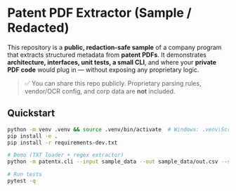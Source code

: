# Patent PDF Extractor (Sample / Redacted)

This repository is a **public, redaction‑safe sample** of a company program that extracts
structured metadata from **patent PDFs**. It demonstrates **architecture, interfaces, unit tests,
a small CLI**, and where your **private PDF code** would plug in — without exposing any proprietary logic.

> ✅ You can share this repo publicly. Proprietary parsing rules, vendor/OCR config, and corp data are **not** included.

## Quickstart
```bash
python -m venv .venv && source .venv/bin/activate  # Windows: .venv\Scripts\activate
pip install -e .
pip install -r requirements-dev.txt

# Demo (TXT loader + regex extractor)
python -m patentx.cli --input sample_data --out sample_data/out.csv --sink csv

# Run tests
pytest -q
```
